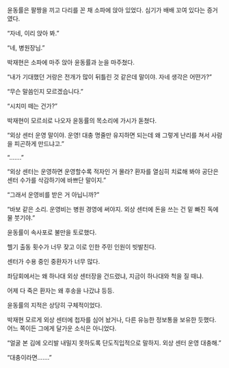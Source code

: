 윤동률은 팔짱을 끼고 다리를 꼰 채 소파에 앉아 있었다. 심기가 배배 꼬여 있다는 증거였다.

“자네, 이리 앉아 봐.”

“네, 병원장님.”

박재현은 소파에 마주 앉아 윤동률과 눈을 마주쳤다.

“내가 기대했던 거랑은 전개가 많이 뒤틀린 것 같은데 말이야. 자네 생각은 어떤가?”

“무슨 말씀인지 모르겠습니다.”

“시치미 떼는 건가?”

박재현이 모르쇠로 나오자 윤동률의 목소리에 가시가 돋쳤다.

“외상 센터 운영 말이야. 운영! 대충 명줄만 유지하면 되는데 왜 그렇게 난리를 쳐서 사람을 피곤하게 만드냐고.”

“…….”

“외상 센터는 운영하면 운영할수록 적자인 거 몰라? 환자를 열심히 치료해 봐야 공단은 센터 수가를 삭감하기에 바쁘단 말이지.”

“그래서 운영비를 받은 거 아닙니까?”

“바보 같은 소리. 운영비는 병원 경영에 써야지. 외상 센터에 돈을 쓰는 건 밑 빠진 독에 물 붓기야.”

윤동률이 속사포로 불만을 토로했다.

헬기 출동 횟수가 너무 잦고 이로 인한 주민 인원이 빗발친다.

센터가 수용 중인 중환자가 너무 많다.

좌담회에서는 왜 하나대 외상 센터장을 건드렸냐, 지금이 하나대와 척을 질 때냐.

어제 다 죽은 환자는 왜 후송을 나갔냐 등등.

윤동률의 지적은 상당히 구체적이었다.

박재현 모르게 외상 센터에 첩자를 심어 놨거나, 다른 유능한 정보통을 보유한 듯했다. 어느 쪽이든 그에게 달가운 소식은 아니었다.

“얼굴 본 김에 오리발 내밀지 못하도록 단도직입적으로 말하지. 외상 센터 운영 대충해.”

“대충이라면…….”